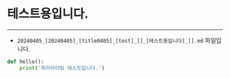 
# 테스트용입니다.

---

* `20240405_[20240405]_[title0405]_[test]_[]_[테스트용입니다]_[].md` 파일입니다.
```python
def hello():
    print('하이라이팅 테스트입니다.')
```
